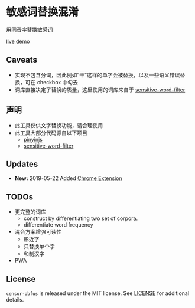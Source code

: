 
# 敏感词替换混淆

用同音字替换敏感词

[live demo](https://josherich.github.io/censor-obfus/)

## Caveats

- 实现不包含分词，因此例如“干”这样的单字会被替换，以及一些语义错误替换，可在 checkbox 中勾去
- 词库直接决定了替换的质量，这里使用的词库来自于 [sensitive-word-filter](https://github.com/gaohuifeng/sensitive-word-filter)

## 声明

- 此工具仅供文字替换功能，请合理使用
- 此工具大部分代码源自以下项目
  - [pinyinjs](https://github.com/sxei/pinyinjs)
  - [sensitive-word-filter](https://github.com/gaohuifeng/sensitive-word-filter)

## Updates

- **New:** 2019-05-22 Added [Chrome Extension](https://chrome.google.com/webstore/detail/censor-obfus/nlbfgoikjbcngfplmdbphihddnidcplk?hl=en&gl=US&authuser=0)

## TODOs

- 更完整的词库
  - construct by differentiating two set of corpora.
  - differentiate word frequency
- 混合方案增强可读性
  - 形近字
  - 只替换单个字
  - 和制汉字
- PWA

## License

`censor-obfus` is released under the MIT license. See [LICENSE](LICENSE) for additional details.